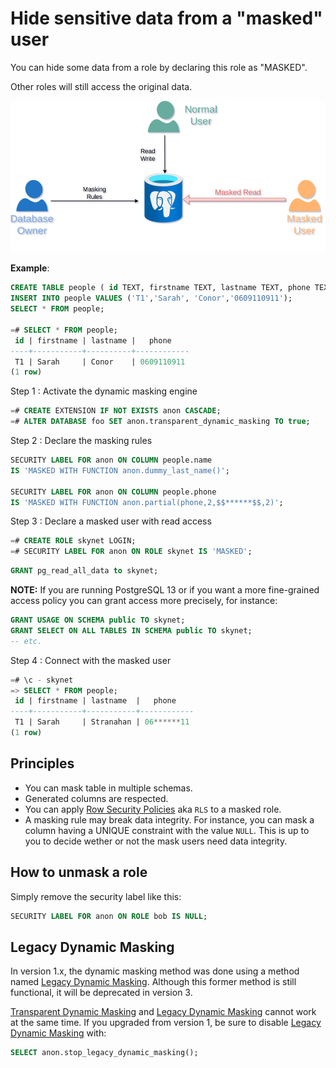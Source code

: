 Hide sensitive data from a "masked" user
===============================================================================

You can hide some data from a role by declaring this role as "MASKED".

Other roles will still access the original data.

![PostgreSQL Dynamic Masking](images/anon-Dynamic.drawio.png)

**Example**:

<!-- demo/masking.sql -->

```sql
CREATE TABLE people ( id TEXT, firstname TEXT, lastname TEXT, phone TEXT);
INSERT INTO people VALUES ('T1','Sarah', 'Conor','0609110911');
SELECT * FROM people;

=# SELECT * FROM people;
 id | firstname | lastname |   phone
----+-----------+----------+------------
 T1 | Sarah     | Conor    | 0609110911
(1 row)
```

Step 1 : Activate the dynamic masking engine

```sql
=# CREATE EXTENSION IF NOT EXISTS anon CASCADE;
=# ALTER DATABASE foo SET anon.transparent_dynamic_masking TO true;
```

Step 2 : Declare the masking rules

```sql
SECURITY LABEL FOR anon ON COLUMN people.name
IS 'MASKED WITH FUNCTION anon.dummy_last_name()';

SECURITY LABEL FOR anon ON COLUMN people.phone
IS 'MASKED WITH FUNCTION anon.partial(phone,2,$$******$$,2)';
```

Step 3 : Declare a masked user with read access

```sql
=# CREATE ROLE skynet LOGIN;
=# SECURITY LABEL FOR anon ON ROLE skynet IS 'MASKED';
```

```sql
GRANT pg_read_all_data to skynet;
```

**NOTE:** If you are running PostgreSQL 13 or if you want a more
fine-grained access policy you can grant access more precisely, for instance:

```sql
GRANT USAGE ON SCHEMA public TO skynet;
GRANT SELECT ON ALL TABLES IN SCHEMA public TO skynet;
-- etc.
```




Step 4 : Connect with the masked user

```sql
=# \c - skynet
=> SELECT * FROM people;
 id | firstname | lastname  |   phone
----+-----------+-----------+------------
 T1 | Sarah     | Stranahan | 06******11
(1 row)
```

Principles
------------------------------------------------------------------------------

* You can mask table in multiple schemas.
* Generated columns are respected.
* You can apply [Row Security Policies] aka `RLS` to a masked role.
* A masking rule may break data integrity. For instance, you can mask a column
  having a UNIQUE constraint with the value `NULL`. This is up to you to decide
  wether or not the mask users need data integrity.

[Row Security Policies]: https://www.postgresql.org/docs/current/ddl-rowsecurity.html


How to unmask a role
------------------------------------------------------------------------------

Simply remove the security label like this:

```sql
SECURITY LABEL FOR anon ON ROLE bob IS NULL;
```


Legacy Dynamic Masking
------------------------------------------------------------------------------

In version 1.x, the dynamic masking method was done using a method named
[Legacy Dynamic Masking]. Although this former method is still functional, it
will be deprecated in version 3.

[Transparent Dynamic Masking] and [Legacy Dynamic Masking] cannot work at the
same time. If you upgraded from version 1, be sure to disable
[Legacy Dynamic Masking] with:

```sql
SELECT anon.stop_legacy_dynamic_masking();
```

[Transparent Dynamic Masking]: dynamic_masking.md

[Legacy Dynamic Masking]: legacy_dynamic_masking.md
